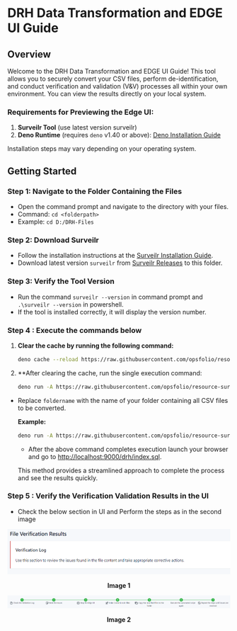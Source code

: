 # DRH Data Transformation and EDGE UI Guide

## Overview

Welcome to the DRH Data Transformation and EDGE UI Guide! This tool allows you
to securely convert your CSV files, perform de-identification, and conduct
verification and validation (V&V) processes all within your own environment. You
can view the results directly on your local system.

### Requirements for Previewing the Edge UI:

1. **Surveilr Tool** (use latest version surveilr)
2. **Deno Runtime** (requires `deno` v1.40 or above):
   [Deno Installation Guide](https://docs.deno.com/runtime/manual/getting_started/installation/)

Installation steps may vary depending on your operating system.

## Getting Started

### Step 1: Navigate to the Folder Containing the Files

- Open the command prompt and navigate to the directory with your files.
- Command: `cd <folderpath>`
- Example: `cd D:/DRH-Files`

### Step 2: Download Surveilr

- Follow the installation instructions at the
  [Surveilr Installation Guide](https://docs.opsfolio.com/surveilr/how-to/installation-guide).
- Download latest version `surveilr` from
  [Surveilr Releases](https://github.com/opsfolio/releases.opsfolio.com/releases)
  to this folder.

### Step 3: Verify the Tool Version

- Run the command `surveilr --version` in command prompt and
  `.\surveilr --version` in powershell.
- If the tool is installed correctly, it will display the version number.

### Step 4 : Execute the commands below

1. **Clear the cache by running the following command:**

   ```bash
   deno cache --reload https://raw.githubusercontent.com/opsfolio/resource-surveillance-commons/main/service/diabetes-research-hub/drhctl.ts
   ```

2. **After clearing the cache, run the single execution command:

   ```bash
   deno run -A https://raw.githubusercontent.com/opsfolio/resource-surveillance-commons/main/service/diabetes-research-hub/drhctl.ts 'foldername'
   ```

- Replace `foldername` with the name of your folder containing all CSV files to
  be converted.

  **Example:**

  ```bash
  deno run -A https://raw.githubusercontent.com/opsfolio/resource-surveillance-commons/main/service/diabetes-research-hub/drhctl.ts study-files
  ```


  - After the above command completes execution launch your browser and go to
    [http://localhost:9000/drh/index.sql](http://localhost:9000/drh/index.sql).

  This method provides a streamlined approach to complete the process and see the
  results quickly.

### Step 5 : Verify the Verification Validation Results in the UI

  - Check the below section in UI and Perform the steps as in the second image

  <p align="center">
   <img src="../diabetes-research-hub/assets/vv-image.png" alt="vv-image">
  </p>

  <p align="center"><b>Image 1</b></p>   


  <p align="center">
   <img src="../diabetes-research-hub/assets/vv-step-img.png" alt="vv-steps-image">
  </p>

  <p align="center"><b>Image 2</b></p>


